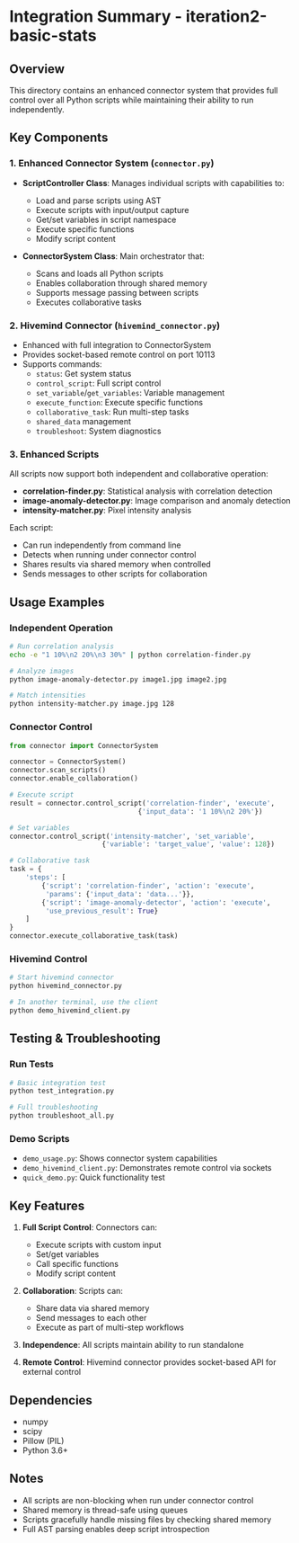 # Integration Summary - iteration2-basic-stats

## Overview
This directory contains an enhanced connector system that provides full control over all Python scripts while maintaining their ability to run independently.

## Key Components

### 1. Enhanced Connector System (`connector.py`)
- **ScriptController Class**: Manages individual scripts with capabilities to:
  - Load and parse scripts using AST
  - Execute scripts with input/output capture
  - Get/set variables in script namespace
  - Execute specific functions
  - Modify script content
  
- **ConnectorSystem Class**: Main orchestrator that:
  - Scans and loads all Python scripts
  - Enables collaboration through shared memory
  - Supports message passing between scripts
  - Executes collaborative tasks

### 2. Hivemind Connector (`hivemind_connector.py`)
- Enhanced with full integration to ConnectorSystem
- Provides socket-based remote control on port 10113
- Supports commands:
  - `status`: Get system status
  - `control_script`: Full script control
  - `set_variable`/`get_variables`: Variable management
  - `execute_function`: Execute specific functions
  - `collaborative_task`: Run multi-step tasks
  - `shared_data` management
  - `troubleshoot`: System diagnostics

### 3. Enhanced Scripts
All scripts now support both independent and collaborative operation:

- **correlation-finder.py**: Statistical analysis with correlation detection
- **image-anomaly-detector.py**: Image comparison and anomaly detection
- **intensity-matcher.py**: Pixel intensity analysis

Each script:
- Can run independently from command line
- Detects when running under connector control
- Shares results via shared memory when controlled
- Sends messages to other scripts for collaboration

## Usage Examples

### Independent Operation
```bash
# Run correlation analysis
echo -e "1 10%\n2 20%\n3 30%" | python correlation-finder.py

# Analyze images
python image-anomaly-detector.py image1.jpg image2.jpg

# Match intensities
python intensity-matcher.py image.jpg 128
```

### Connector Control
```python
from connector import ConnectorSystem

connector = ConnectorSystem()
connector.scan_scripts()
connector.enable_collaboration()

# Execute script
result = connector.control_script('correlation-finder', 'execute', 
                                {'input_data': '1 10%\n2 20%'})

# Set variables
connector.control_script('intensity-matcher', 'set_variable',
                       {'variable': 'target_value', 'value': 128})

# Collaborative task
task = {
    'steps': [
        {'script': 'correlation-finder', 'action': 'execute', 
         'params': {'input_data': 'data...'}},
        {'script': 'image-anomaly-detector', 'action': 'execute',
         'use_previous_result': True}
    ]
}
connector.execute_collaborative_task(task)
```

### Hivemind Control
```bash
# Start hivemind connector
python hivemind_connector.py

# In another terminal, use the client
python demo_hivemind_client.py
```

## Testing & Troubleshooting

### Run Tests
```bash
# Basic integration test
python test_integration.py

# Full troubleshooting
python troubleshoot_all.py
```

### Demo Scripts
- `demo_usage.py`: Shows connector system capabilities
- `demo_hivemind_client.py`: Demonstrates remote control via sockets
- `quick_demo.py`: Quick functionality test

## Key Features

1. **Full Script Control**: Connectors can:
   - Execute scripts with custom input
   - Set/get variables
   - Call specific functions
   - Modify script content

2. **Collaboration**: Scripts can:
   - Share data via shared memory
   - Send messages to each other
   - Execute as part of multi-step workflows

3. **Independence**: All scripts maintain ability to run standalone

4. **Remote Control**: Hivemind connector provides socket-based API for external control

## Dependencies
- numpy
- scipy
- Pillow (PIL)
- Python 3.6+

## Notes
- All scripts are non-blocking when run under connector control
- Shared memory is thread-safe using queues
- Scripts gracefully handle missing files by checking shared memory
- Full AST parsing enables deep script introspection